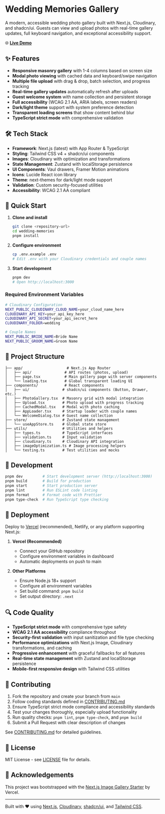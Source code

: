 # Wedding Memories Gallery

A modern, accessible wedding photo gallery built with Next.js, Cloudinary, and shadcn/ui. Guests can view and upload photos with real-time gallery updates, full keyboard navigation, and exceptional accessibility support.

🌐 **[Live Demo](https://wedding.onurgumus.com)**

## ✨ Features

- **Responsive masonry gallery** with 1-4 columns based on screen size
- **Modal photo viewing** with cached data and keyboard/swipe navigation
- **Multiple file upload** with drag & drop, batch selection, and progress tracking
- **Real-time gallery updates** automatically refresh after uploads
- **Guest welcome system** with name collection and persistent storage
- **Full accessibility** (WCAG 2.1 AA, ARIA labels, screen readers)
- **Dark/light theme** support with system preference detection
- **Transparent loading screens** that show content behind blur
- **TypeScript strict mode** with comprehensive validation

## 🛠️ Tech Stack

- **Framework**: Next.js (latest) with App Router & TypeScript
- **Styling**: Tailwind CSS v4 + shadcn/ui components  
- **Images**: Cloudinary with optimization and transformations
- **State Management**: Zustand with localStorage persistence
- **UI Components**: Vaul drawers, Framer Motion animations
- **Icons**: Lucide React icon library
- **Theme**: next-themes for dark/light mode support
- **Validation**: Custom security-focused utilities
- **Accessibility**: WCAG 2.1 AA compliant

## 🚀 Quick Start

1. **Clone and install**

   ```bash
   git clone <repository-url>
   cd wedding-memories
   pnpm install
   ```

2. **Configure environment**

   ```bash
   cp .env.example .env
   # Edit .env with your Cloudinary credentials and couple names
   ```

3. **Start development**

   ```bash
   pnpm dev
   # Open http://localhost:3000
   ```

### Required Environment Variables

```bash
# Cloudinary Configuration
NEXT_PUBLIC_CLOUDINARY_CLOUD_NAME=your_cloud_name_here
CLOUDINARY_API_KEY=your_api_key_here
CLOUDINARY_API_SECRET=your_api_secret_here
CLOUDINARY_FOLDER=wedding

# Couple Names
NEXT_PUBLIC_BRIDE_NAME=Bride Name
NEXT_PUBLIC_GROOM_NAME=Groom Name
```

## 📁 Project Structure

```
├── app/                    # Next.js App Router
│   ├── api/               # API routes (photos, upload)
│   ├── page.tsx           # Main gallery page with server components
│   └── loading.tsx        # Global transparent loading UI
├── components/            # React components
│   ├── ui/               # shadcn/ui components (Button, Drawer, etc.)
│   ├── PhotoGallery.tsx  # Masonry grid with modal integration
│   ├── Upload.tsx        # Photo upload with progress tracking
│   ├── CachedModal.tsx   # Modal with photo caching
│   ├── AppLoader.tsx     # Startup loader with couple names
│   └── WelcomeDialog.tsx # Guest name collection
├── store/                # Zustand state management
│   └── useAppStore.ts    # Global state store
├── utils/                # Utilities and helpers
│   ├── types.ts          # TypeScript interfaces
│   ├── validation.ts     # Input validation
│   ├── cloudinary.ts     # Cloudinary API integration
│   ├── imageOptimization.ts # Image processing helpers
│   └── testing.ts        # Test utilities and mocks
```

## 📝 Development

```bash
pnpm dev         # Start development server (http://localhost:3000)
pnpm build       # Build for production
pnpm start       # Start production server
pnpm lint        # Run ESLint code linting
pnpm format      # Format code with Prettier
pnpm type-check  # Run TypeScript type checking
```

## 🚀 Deployment

Deploy to [Vercel](https://vercel.com/new/clone) (recommended), Netlify, or any platform supporting Next.js:

1. **Vercel (Recommended)**
   - Connect your GitHub repository
   - Configure environment variables in dashboard
   - Automatic deployments on push to main

2. **Other Platforms**
   - Ensure Node.js 18+ support
   - Configure all environment variables
   - Set build command: `pnpm build`
   - Set output directory: `.next`

## 🔍 Code Quality

- **TypeScript strict mode** with comprehensive type safety
- **WCAG 2.1 AA accessibility** compliance throughout  
- **Security-first validation** with input sanitization and file type checking
- **Performance optimizations** with Next.js Image, Cloudinary transformations, and caching
- **Progressive enhancement** with graceful fallbacks for all features
- **Real-time state management** with Zustand and localStorage persistence
- **Mobile-first responsive design** with Tailwind CSS utilities

## 🤝 Contributing

1. Fork the repository and create your branch from `main`
2. Follow coding standards defined in [CONTRIBUTING.md](./CONTRIBUTING.md)
3. Ensure TypeScript strict mode compliance and accessibility standards
4. Test your changes thoroughly, especially upload functionality
5. Run quality checks: `pnpm lint`, `pnpm type-check`, and `pnpm build`
6. Submit a Pull Request with clear description of changes

See [CONTRIBUTING.md](./CONTRIBUTING.md) for detailed guidelines.

## 📄 License

MIT License - see [LICENSE](LICENSE) file for details.

## 🙏 Acknowledgements

This project was bootstrapped with the
[Next.js Image Gallery Starter](https://vercel.com/templates/next.js/image-gallery-starter) by Vercel.

---

Built with ❤️ using [Next.js](https://nextjs.org), [Cloudinary](https://cloudinary.com), [shadcn/ui](https://ui.shadcn.com), and [Tailwind CSS](https://tailwindcss.com).
